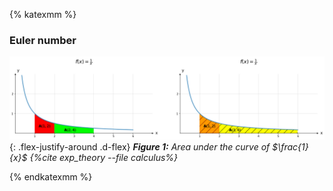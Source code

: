 {% katexmm %}

### Euler number

![euler_number_proof](/assets/images/calculus/euler_number_2_0.png)
{: .flex-justify-around .d-flex}
*<b>Figure 1:</b> Area under the curve of $\frac{1}{x}$ {%cite exp_theory --file calculus%}*

{% endkatexmm %}
